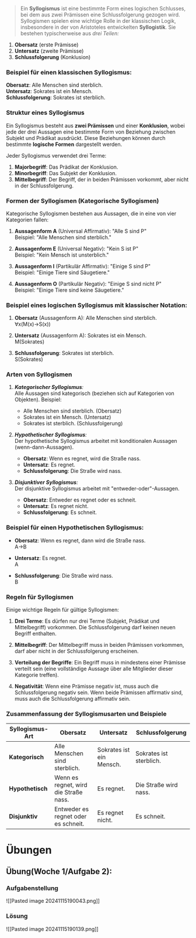 >Ein **Syllogismus** ist eine bestimmte Form eines logischen Schlusses, bei dem aus zwei Prämissen eine Schlussfolgerung gezogen wird. Syllogismen spielen eine wichtige Rolle in der klassischen Logik, insbesondere in der von Aristoteles entwickelten **Syllogistik**. Sie bestehen typischerweise aus *drei Teilen:*

1. **Obersatz** (erste Prämisse)
2. **Untersatz** (zweite Prämisse)
3. **Schlussfolgerung** (Konklusion)

### Beispiel für einen klassischen Syllogismus:

**Obersatz**: Alle Menschen sind sterblich.  
**Untersatz**: Sokrates ist ein Mensch.  
**Schlussfolgerung**: Sokrates ist sterblich.

### Struktur eines Syllogismus

Ein Syllogismus besteht aus **zwei Prämissen** und einer **Konklusion**, wobei jede der drei Aussagen eine bestimmte Form von Beziehung zwischen Subjekt und Prädikat ausdrückt. Diese Beziehungen können durch bestimmte **logische Formen** dargestellt werden.

Jeder Syllogismus verwendet drei Terme:

1. **Majorbegriff**: Das Prädikat der Konklusion.
2. **Minorbegriff**: Das Subjekt der Konklusion.
3. **Mittelbegriff**: Der Begriff, der in beiden Prämissen vorkommt, aber nicht in der Schlussfolgerung.

### Formen der Syllogismen (Kategorische Syllogismen)

Kategorische Syllogismen bestehen aus Aussagen, die in eine von vier Kategorien fallen:

1. **Aussagenform A** (Universal Affirmativ): "Alle S sind P"  
    Beispiel: "Alle Menschen sind sterblich."
    
2. **Aussagenform E** (Universal Negativ): "Kein S ist P"  
    Beispiel: "Kein Mensch ist unsterblich."
    
3. **Aussagenform I** (Partikulär Affirmativ): "Einige S sind P"  
    Beispiel: "Einige Tiere sind Säugetiere."
    
4. **Aussagenform O** (Partikulär Negativ): "Einige S sind nicht P"  
    Beispiel: "Einige Tiere sind keine Säugetiere."
    

### Beispiel eines logischen Syllogismus mit klassischer Notation:

1. **Obersatz** (Aussagenform A): Alle Menschen sind sterblich.  
    ∀x(M(x)→S(x))
    
2. **Untersatz** (Aussagenform A): Sokrates ist ein Mensch.  
    M(Sokrates)
    
3. **Schlussfolgerung**: Sokrates ist sterblich.  
    S(Sokrates)
    

### Arten von Syllogismen

1. ***Kategorischer Syllogismus**:*  
    Alle Aussagen sind kategorisch (beziehen sich auf Kategorien von Objekten). Beispiel:
    
    - Alle Menschen sind sterblich. (Obersatz)
    - Sokrates ist ein Mensch. (Untersatz)
    - Sokrates ist sterblich. (Schlussfolgerung)
2. ***Hypothetischer Syllogismus**:*  
    Der hypothetische Syllogismus arbeitet mit konditionalen Aussagen (wenn-dann-Aussagen).
    
    - **Obersatz**: Wenn es regnet, wird die Straße nass.
    - **Untersatz**: Es regnet.
    - **Schlussfolgerung**: Die Straße wird nass.
3. ***Disjunktiver Syllogismus**:*  
    Der disjunktive Syllogismus arbeitet mit "entweder-oder"-Aussagen.
    
    - **Obersatz**: Entweder es regnet oder es schneit.
    - **Untersatz**: Es regnet nicht.
    - **Schlussfolgerung**: Es schneit.

### Beispiel für einen Hypothetischen Syllogismus:

- **Obersatz**: Wenn es regnet, dann wird die Straße nass.  
    A→B
    
- **Untersatz**: Es regnet.  
    A
    
- **Schlussfolgerung**: Die Straße wird nass.  
    B
    

### Regeln für Syllogismen

Einige wichtige Regeln für gültige Syllogismen:

1. **Drei Terme**: Es dürfen nur drei Terme (Subjekt, Prädikat und Mittelbegriff) vorkommen. Die Schlussfolgerung darf keinen neuen Begriff enthalten.
    
2. **Mittelbegriff**: Der Mittelbegriff muss in beiden Prämissen vorkommen, darf aber nicht in der Schlussfolgerung erscheinen.
    
3. **Verteilung der Begriffe**: Ein Begriff muss in mindestens einer Prämisse verteilt sein (eine vollständige Aussage über alle Mitglieder dieser Kategorie treffen).
    
4. **Negativität**: Wenn eine Prämisse negativ ist, muss auch die Schlussfolgerung negativ sein. Wenn beide Prämissen affirmativ sind, muss auch die Schlussfolgerung affirmativ sein.
    

### Zusammenfassung der Syllogismusarten und Beispiele

|Syllogismus-Art|Obersatz|Untersatz|Schlussfolgerung|
|---|---|---|---|
|**Kategorisch**|Alle Menschen sind sterblich.|Sokrates ist ein Mensch.|Sokrates ist sterblich.|
|**Hypothetisch**|Wenn es regnet, wird die Straße nass.|Es regnet.|Die Straße wird nass.|
|**Disjunktiv**|Entweder es regnet oder es schneit.|Es regnet nicht.|Es schneit.|
# Übungen
## Übung(Woche 1/Aufgabe 2):
### Aufgabenstellung
![[Pasted image 20241115190043.png]]
### Lösung
![[Pasted image 20241115190139.png]]

